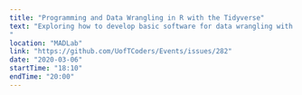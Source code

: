 ```yaml
---
title: "Programming and Data Wrangling in R with the Tidyverse"
text: "Exploring how to develop basic software for data wrangling with the Tidyverse suite of packages. 
"
location: "MADLab"
link: "https://github.com/UofTCoders/Events/issues/282"
date: "2020-03-06"
startTime: "18:10"
endTime: "20:00"
---
```


